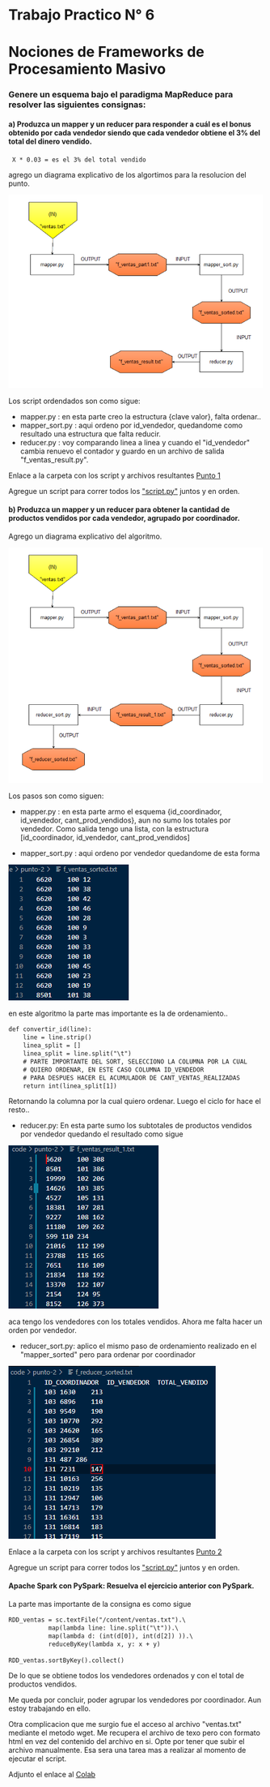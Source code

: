 # Trabajo Practico N° 6
# Nociones de Frameworks de Procesamiento Masivo

### Genere un esquema bajo el paradigma MapReduce para resolver las siguientes consignas:

#### a) Produzca un mapper y un reducer para responder a cuál es el bonus obtenido por cada vendedor siendo que cada vendedor obtiene el 3% del total del dinero vendido.

```
 X * 0.03 = es el 3% del total vendido
```
agrego un diagrama explicativo de los algortimos para la resolucion del punto. 

![algoritmo punto 1](imgs/diagrama_flujo_punto1-map_reducer.png)

Los script ordendados son como sigue: 
* mapper.py : en esta parte creo la estructura {clave valor}, falta ordenar.. 
* mapper_sort.py : aqui ordeno por id_vendedor, quedandome como resultado una estructura que falta reducir.
* reducer.py : voy comparando linea a linea y cuando el "id_vendedor" cambia renuevo el contador y guardo en un archivo de salida "f_ventas_result.py". 

Enlace a la carpeta con los script y archivos resultantes [Punto 1](code/punto-1)

Agregue un script para correr todos los ["script.py"](code/punto-1/scripts.py) juntos y en orden. 

#### b) Produzca un mapper y un reducer para obtener la cantidad de productos vendidos por cada vendedor, agrupado por coordinador.

Agrego un diagrama explicativo del algoritmo. 

![algoritmo punto 2](imgs/diagrama_flujo_punto2-map_reducer.png)

Los pasos son como siguen: 

* mapper.py : en esta parte armo el esquema {id_coordinador, id_vendedor, cant_prod_vendidos}, aun no sumo los totales por vendedor. Como salida tengo una lista, con la estructura [id_coordinador, id_vendedor, cant_prod_vendidos]

* mapper_sort.py : aqui ordeno por vendedor quedandome de esta forma 

![ventas_sorted](imgs/f_ventas_sorted.png)

en este algoritmo la parte mas importante es la de ordenamiento..

```
def convertir_id(line):
    line = line.strip()
    linea_split = []
    linea_split = line.split("\t") 
    # PARTE IMPORTANTE DEL SORT, SELECCIONO LA COLUMNA POR LA CUAL
    # QUIERO ORDENAR, EN ESTE CASO COLUMNA ID_VENDEDOR
    # PARA DESPUES HACER EL ACUMULADOR DE CANT_VENTAS_REALIZADAS 
    return int(linea_split[1])
``` 
Retornando la columna por la cual quiero ordenar. Luego el ciclo for hace el resto..

* reducer.py: En esta parte sumo los subtotales de productos vendidos por vendedor quedando el resultado como sigue

![f_ventas_result_1](imgs/f_ventas_result_1.png)

aca tengo los vendedores con los totales vendidos. Ahora me falta hacer un orden por vendedor. 

* reducer_sort.py: aplico el mismo paso de ordenamiento realizado en el "mapper_sorted" pero para ordenar por coordinador

![f_reducer_sorted](imgs/f_reducer_sorted.png)

Enlace a la carpeta con los script y archivos resultantes [Punto 2](code/punto-2)

Agregue un script para correr todos los ["script.py"](code/punto-2/scripts.py) juntos y en orden. 

#### Apache Spark con PySpark: Resuelva el ejercicio anterior con PySpark.

La parte mas importante de la consigna es como sigue

```
RDD_ventas = sc.textFile("/content/ventas.txt").\
           map(lambda line: line.split("\t")).\
           map(lambda d: (int(d[0]), int(d[2]) )).\
           reduceByKey(lambda x, y: x + y)

RDD_ventas.sortByKey().collect() 
``` 

De lo que se obtiene todos los vendedores ordenados y con el total de productos vendidos. 

Me queda por concluir, poder agrupar los vendedores por coordinador. Aun estoy trabajando en ello. 

Otra complicacion que me surgio fue el acceso al archivo "ventas.txt" mediante el metodo wget. Me recupera el archivo de texo pero con formato html en vez del contenido del archivo en si. Opte por tener que subir el archivo manualmente. Esa sera una tarea mas a realizar al momento de ejecutar el script. 

Adjunto el enlace al [Colab](https://colab.research.google.com/drive/1G8CdO2QuCeRk_8n1OyrytgpC420aiT8z?usp=sharing)


